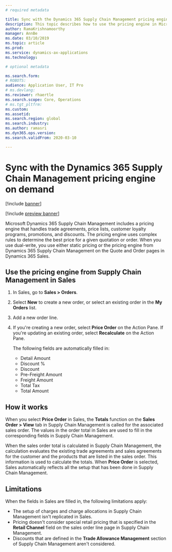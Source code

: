 ```yaml
---
# required metadata

title: Sync with the Dynamics 365 Supply Chain Management pricing engine on demand
description: This topic describes how to use the pricing engine in Microsoft Dynamics 365 Supply Chain Management from Dynamics 365 Sales.
author: RamaKrishnamoorthy
manager: AnnBe
ms.date: 03/10/2019
ms.topic: article
ms.prod: 
ms.service: dynamics-ax-applications
ms.technology: 

# optional metadata

ms.search.form: 
# ROBOTS: 
audience: Application User, IT Pro
# ms.devlang: 
ms.reviewer: rhaertle
ms.search.scope: Core, Operations
# ms.tgt_pltfrm: 
ms.custom: 
ms.assetid: 
ms.search.region: global
ms.search.industry: 
ms.author: ramasri
ms.dyn365.ops.version: 
ms.search.validFrom: 2020-03-10

---
```


# Sync with the Dynamics 365 Supply Chain Management pricing engine on demand

[!include [banner](../../includes/banner.md)]

[!include [preview banner](../../includes/preview-banner.md)]

Microsoft Dynamics 365 Supply Chain Management includes a pricing engine that handles trade agreements, price lists, customer loyalty programs, promotions, and discounts. The pricing engine uses complex rules to determine the best price for a given quotation or order. When you use dual-write, you use either static pricing or the pricing engine from Dynamics 365 Supply Chain Management on the Quote and Order pages in Dynamics 365 Sales.

## Use the pricing engine from Supply Chain Management in Sales

1. In Sales, go to **Sales \> Orders**.
2. Select **New** to create a new order, or select an existing order in the **My Orders** list.
3. Add a new order line.
4. If you're creating a new order, select **Price Order** on the Action Pane. If you're updating an existing order, select **Recalculate** on the Action Pane.

    The following fields are automatically filled in:

    + Detail Amount
    + Discount %
    + Discount
    + Pre-Freight Amount
    + Freight Amount
    + Total Tax
    + Total Amount

## How it works

When you select **Price Order** in Sales, the **Totals** function on the **Sales Order \> View** tab in Supply Chain Management is called for the associated sales order. The values in the order total in Sales are used to fill in the corresponding fields in Supply Chain Management.

When the sales order total is calculated in Supply Chain Management, the calculation evaluates the existing trade agreements and sales agreements for the customer and the products that are listed in the sales order. This information is used to calculate the totals. When **Price Order** is selected, Sales automatically reflects all the setup that has been done in Supply Chain Management.

## Limitations

When the fields in Sales are filled in, the following limitations apply:

+ The setup of charges and charge allocations in Supply Chain Management isn't replicated in Sales.
+ Pricing doesn't consider special retail pricing that is specified in the **Retail Channel** field on the sales order line page in Supply Chain Management.
+ Discounts that are defined in the **Trade Allowance Management** section of Supply Chain Management aren't considered.
